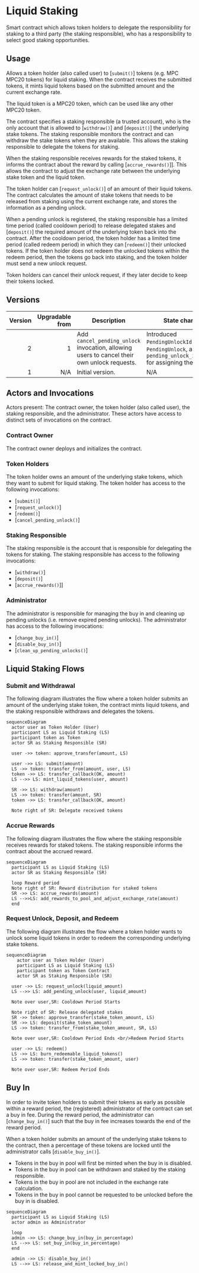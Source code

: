 # Liquid Staking

Smart contract which allows token holders to delegate the responsibility
for staking to a third party (the staking responsible), who has
a responsibility to select good staking opportunities.


## Usage

Allows a token holder (also called user) to [`submit()`] tokens (e.g. MPC MPC20 tokens) for liquid staking.
When the contract receives the submitted tokens, it mints liquid tokens based on the submitted amount and the current exchange rate.

The liquid token is a MPC20 token, which can be used like any other MPC20 token.

The contract specifies a staking responsible (a trusted account), who is the only account that is allowed to [`withdraw()`] and [`deposit()`] the underlying stake tokens.
The staking responsible monitors the contract and can withdraw the stake tokens when they are available.
This allows the staking responsible to delegate the tokens for staking.

When the staking responsible receives rewards for the staked tokens, it informs the contract about the reward by calling [`accrue_rewards()`]].
This allows the contract to adjust the exchange rate between the underlying stake token and the liquid token.

The token holder can [`request_unlock()`] of an amount of their liquid tokens.
The contract calculates the amount of stake tokens that needs to be released from staking using the current exchange rate, and stores the information as a pending unlock.

When a pending unlock is registered, the staking responsible has a limited time period (called cooldown period) to release delegated stakes and [`deposit()`] the required amount of the underlying token back into the contract.
After the cooldown period, the token holder has a limited time period (called redeem period) in which they can [`redeem()`] their unlocked tokens.
If the token holder does not redeem the unlocked tokens within the redeem period, then the tokens go back into staking, and the token holder must send a new unlock request.

Token holders can cancel their unlock request, if they later decide to keep their tokens locked.

## Versions

| Version | Upgradable from | Description | State changes |
| ------: | ---: | ----------- | ---- |
| 2 | 1 | Add `cancel_pending_unlock` invocation, allowing users to cancel their own unlock requests. | Introduced `PendingUnlockId` on all `PendingUnlock`, and `pending_unlock_id_counter` for assigning them. |
| 1 | N/A | Initial version. | N/A |

## Actors and Invocations
Actors present: The contract owner, the token holder (also called user), the staking responsible, and the administrator.
These actors have access to distinct sets of invocations on the contract.

### Contract Owner
The contract owner deploys and initializes the contract.

### Token Holders
The token holder owns an amount of the underlying stake tokens, which they want to submit for liquid staking.
The token holder has access to the following invocations:
* [`submit()`]
* [`request_unlock()`]
* [`redeem()`]
* [`cancel_pending_unlock()`]

### Staking Responsible
The staking responsible is the account that is responsible for delegating the tokens for staking.
The staking responsible has access to the following invocations:
* [`withdraw()`]
* [`deposit()`]
* [`accrue_rewards()`]]

### Administrator
The administrator is responsible for managing the buy in and cleaning up pending unlocks (i.e. remove expired pending unlocks).
The administrator has access to the following invocations:
* [`change_buy_in()`]
* [`disable_buy_in()`]
* [`clean_up_pending_unlocks()`]


## Liquid Staking Flows
### Submit and Withdrawal
The following diagram illustrates the flow where a token holder submits an amount of the underlying stake token, the contract mints liquid tokens, and the staking responsible withdraws and delegates the tokens.

```mermaid
sequenceDiagram
  actor user as Token Holder (User)
  participant LS as Liquid Staking (LS)
  participant token as Token
  actor SR as Staking Responsible (SR)

  user ->> token: approve_transfer(amount, LS)

  user ->> LS: submit(amount)
  LS ->> token: transfer_from(amount, user, LS)
  token ->> LS: transfer_callback(OK, amount)
  LS -->> LS: mint_liquid_tokens(user, amount)

  SR ->> LS: withdraw(amount)
  LS ->> token: transfer(amount, SR)
  token ->> LS: transfer_callback(OK, amount)

  Note right of SR: Delegate received tokens

```

### Accrue Rewards
The following diagram illustrates the flow where the staking responsible receives rewards for staked tokens.
The staking responsible informs the contract about the accrued reward.

```mermaid
sequenceDiagram
  participant LS as Liquid Staking (LS)
  actor SR as Staking Responsible (SR)

  loop Reward period
  Note right of SR: Reward distribution for staked tokens
  SR ->> LS: accrue_rewards(amount)
  LS -->>LS: add_rewards_to_pool_and_adjust_exchange_rate(amount)
  end

```

### Request Unlock, Deposit, and Redeem
The following diagram illustrates the flow where a token holder wants to unlock some liquid tokens in order to redeem the corresponding underlying stake tokens.

```mermaid
sequenceDiagram
    actor user as Token Holder (User)
    participant LS as Liquid Staking (LS)
    participant token as Token Contract
    actor SR as Staking Responsible (SR)

  user ->> LS: request_unlock(liquid_amount)
  LS -->> LS: add_pending_unlock(user, liquid_amount)

  Note over user,SR: Cooldown Period Starts

  Note right of SR: Release delegated stakes
  SR ->> token: approve_transfer(stake_token_amount, LS)
  SR ->> LS: deposit(stake_token_amount)
  LS ->> token: transfer_from(stake_token_amount, SR, LS)

  Note over user,SR: Cooldown Period Ends <br/>Redeem Period Starts

  user ->> LS: redeem()
  LS ->> LS: burn_redeemable_liquid_tokens()
  LS ->> token: transfer(stake_token_amount, user)

  Note over user,SR: Redeem Period Ends
```

## Buy In
In order to invite token holders to submit their tokens as early as possible within a reward period,
the (registered) administrator of the contract can set a buy in fee.
During the reward period, the administrator can [`change_buy_in()`] such that the buy in fee increases towards the end of the reward period.

When a token holder submits an amount of the underlying stake tokens to the contract, then a percentage of these tokens are locked until the administrator calls [`disable_buy_in()`].

* Tokens in the buy in pool will first be minted when the buy in is disabled.
* Tokens in the buy in pool can be withdrawn and staked by the staking responsible.
* Tokens in the buy in pool are not included in the exchange rate calculation.
* Tokens in the buy in pool cannot be requested to be unlocked before the buy in is disabled.

```mermaid
sequenceDiagram
  participant LS as Liquid Staking (LS)
  actor admin as Administrator

  loop
  admin ->> LS: change_buy_in(buy_in_percentage)
  LS -->> LS: set_buy_in(buy_in_percentage)
  end

  admin ->> LS: disable_buy_in()
  LS -->> LS: release_and_mint_locked_buy_in()

```
